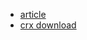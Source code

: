* [article](https://forum.gamer.com.tw/C.php?bsn=60076&snA=3838220)
* [crx download](https://github.com/maple3142/baha_notify/raw/master/baha_notify.crx)
